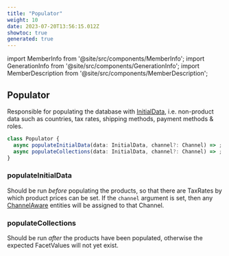 ```yaml
---
title: "Populator"
weight: 10
date: 2023-07-20T13:56:15.012Z
showtoc: true
generated: true
---
```

<!-- This file was generated from the Vendure source. Do not modify. Instead, re-run the "docs:build" script -->
import MemberInfo from '@site/src/components/MemberInfo';
import GenerationInfo from '@site/src/components/GenerationInfo';
import MemberDescription from '@site/src/components/MemberDescription';


## Populator

<GenerationInfo sourceFile="packages/core/src/data-import/providers/populator/populator.ts" sourceLine="46" packageName="@vendure/core" />

Responsible for populating the database with <a href='/typescript-api/import-export/initial-data#initialdata'>InitialData</a>, i.e. non-product data such as countries, tax rates,
shipping methods, payment methods & roles.

```ts title="Signature"
class Populator {
  async populateInitialData(data: InitialData, channel?: Channel) => ;
  async populateCollections(data: InitialData, channel?: Channel) => ;
}
```

### populateInitialData

<MemberInfo kind="method" type="(data: <a href='/typescript-api/import-export/initial-data#initialdata'>InitialData</a>, channel?: <a href='/typescript-api/entities/channel#channel'>Channel</a>) => "   />

Should be run *before* populating the products, so that there are TaxRates by which
product prices can be set. If the `channel` argument is set, then any <a href='/typescript-api/entities/interfaces#channelaware'>ChannelAware</a>
entities will be assigned to that Channel.
### populateCollections

<MemberInfo kind="method" type="(data: <a href='/typescript-api/import-export/initial-data#initialdata'>InitialData</a>, channel?: <a href='/typescript-api/entities/channel#channel'>Channel</a>) => "   />

Should be run *after* the products have been populated, otherwise the expected FacetValues will not
yet exist.
